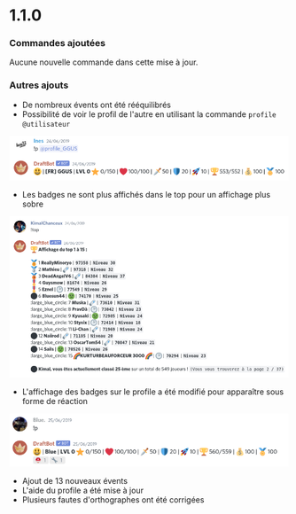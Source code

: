 # 1.1.0

### Commandes ajoutées

Aucune nouvelle commande dans cette mise à jour. 

### Autres ajouts 

* De nombreux évents ont été rééquilibrés 
* Possibilité de voir le profil de l'autre en utilisant la commande `profile @utilisateur`

![Et &#xE7;a marche m&#xEA;me sur les joueurs qui n&apos;ont pas commenc&#xE9; l&apos;aventure !](.gitbook/assets/image%20%28120%29.png)

* Les badges ne sont plus affichés dans le top pour un affichage plus sobre 

![C&apos;est en effet imm&#xE9;diatement plus sobre \(toujours le soucis de l&apos;&#xE9;moji supprim&#xE9;\)](.gitbook/assets/image%20%28118%29.png)

* L'affichage des badges sur le profile a été modifié pour apparaître sous forme de réaction

![Cette mise &#xE0; jour a beaucoup fait r&#xE9;agir le bot](.gitbook/assets/image%20%28125%29.png)

* Ajout de 13 nouveaux évents
* L'aide du profile a été mise à jour 
* Plusieurs fautes d'orthographes ont été corrigées 

